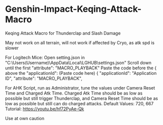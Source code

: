 # Genshin-Impact-Keqing-Attack-Macro
Keqing Attack Macro for Thunderclap and Slash Damage

May not work on all terrain, will not work if affected by Cryo, as atk spd is slower

For Logitech Mice:
  Open setting.json in "C:\Users\(Username)\AppData\Local\LGHUB\settings.json"
  Scroll down until the first "attribute": "MACRO_PLAYBACK"
  Paste the code before the { above the "applicationId":
      (Paste code here)
       {
        "applicationId": "Application ID",
        "attribute": "MACRO_PLAYBACK",



For AHK Script, run as Administrator, tune the values under Camera Reset Time and Charged Atk Time. Charged Atk Time should be as low as possible but still trigger Thunderclap, and Camera Reset Time should be as low as possible but still can do charged attacks. 
Default Values: 720, 667
Tutorial: https://youtu.be/hf72PyAe-Qk

Use at own caution
